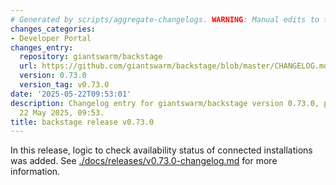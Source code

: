 ```yaml
---
# Generated by scripts/aggregate-changelogs. WARNING: Manual edits to this files will be overwritten.
changes_categories:
- Developer Portal
changes_entry:
  repository: giantswarm/backstage
  url: https://github.com/giantswarm/backstage/blob/master/CHANGELOG.md#0730---2025-05-22
  version: 0.73.0
  version_tag: v0.73.0
date: '2025-05-22T09:53:01'
description: Changelog entry for giantswarm/backstage version 0.73.0, published on
  22 May 2025, 09:53.
title: backstage release v0.73.0
---
```


In this release, logic to check availability status of connected installations was added.
See [./docs/releases/v0.73.0-changelog.md](./docs/releases/v0.73.0-changelog.md) for more information.

